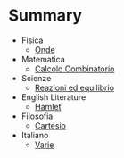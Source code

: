 # Summary

* Fisica
  * [Onde](fisica\onde.md)
* Matematica
  * [Calcolo Combinatorio](matematica\combinatoria.md)
* Scienze
  * [Reazioni ed equilibrio](scienze\equilibrio_reazioni.md)
* English Literature
  * [Hamlet](english_literature\hamlet.md)
* Filosofia
  * [Cartesio](filosofia\cartesio.md)
* Italiano
  * [Varie](/italiano/varie.md)



